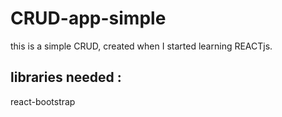# CRUD-app-simple
this is a simple CRUD, created when I started learning REACTjs.
## libraries needed :
react-bootstrap
